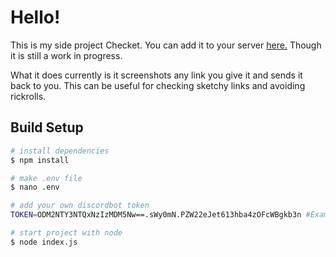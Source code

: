 # Hello!

This is my side project Checket.
You can add it to your server [here.](https://discord.com/api/oauth2/authorize?client_id=888736693128151103&permissions=2147534848&scope=applications.commands%20bot) Though it is still a work in progress.

What it does currently is it screenshots any link you give it and sends it back to you. This can be useful for checking sketchy links and avoiding rickrolls.

## Build Setup

``` bash
# install dependencies
$ npm install

# make .env file
$ nano .env

# add your own discordbot token
TOKEN=ODM2NTY3NTQxNzIzMDM5Nw==.sWy0mN.PZW22eJet613hba4zOFcWBgkb3n #Example token. Ofc it's not real.

# start project with node
$ node index.js

```
